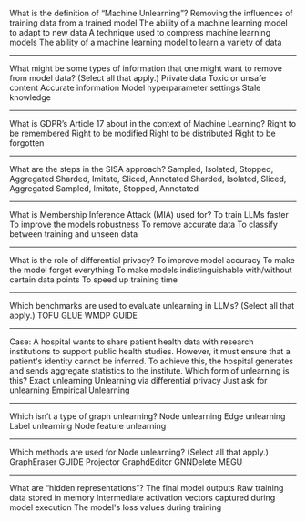 What is the definition of “Machine Unlearning”?
Removing the influences of training data from a trained model
The ability of a machine learning model to adapt to new data
A technique used to compress machine learning models
The ability of a machine learning model to learn a variety of data

---
What might be some types of information that one might want to remove from model data? (Select all that apply.)
Private data
Toxic or unsafe content
Accurate information
Model hyperparameter settings
Stale knowledge

---
What is GDPR’s Article 17 about in the context of Machine Learning?
Right to be remembered
Right to be modified
Right to be distributed
Right to be forgotten

---
What are the steps in the SISA approach?
Sampled, Isolated, Stopped, Aggregated
Sharded, Imitate, Sliced, Annotated
Sharded, Isolated, Sliced, Aggregated
Sampled, Imitate, Stopped, Annotated

---
What is Membership Inference Attack (MIA) used for?
To train LLMs faster
To improve the models robustness
To remove accurate data
To classify between training and unseen data

---
What is the role of differential privacy?
To improve model accuracy
To make the model forget everything
To make models indistinguishable with/without certain data points
To speed up training time

---
Which benchmarks are used to evaluate unlearning in LLMs? (Select all that apply.)
TOFU
GLUE
WMDP
GUIDE

---
Case: A hospital wants to share patient health data with research institutions to support public health studies. However, it must ensure that a patient's identity cannot be inferred. To achieve this, the hospital generates and sends aggregate statistics to the institute. Which form of unlearning is this?
Exact unlearning
Unlearning via differential privacy
Just ask for unlearning
Empirical Unlearning

---
Which isn’t a type of graph unlearning?
Node unlearning
Edge unlearning
Label unlearning
Node feature unlearning

---
Which methods are used for Node unlearning? (Select all that apply.)
GraphEraser
GUIDE
Projector
GraphdEditor
GNNDelete
MEGU

---
What are “hidden representations”?
The final model outputs
Raw training data stored in memory
Intermediate activation vectors captured during model execution
The model's loss values during training
